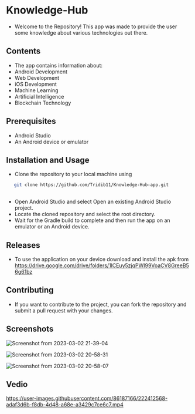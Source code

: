 # Knowledge-Hub
- Welcome to the Repository! This app was made to provide the user some knowledge about various technologies out there.

## Contents
- The app contains information about:
- Android Development
- Web Development 
- iOS Development 
- Machine Learning
- Artificial Intelligence
- Blockchain Technology

## Prerequisites
- Android Studio
- An Android device or emulator

## Installation and Usage

- Clone the repository to your local machine using
```bash
   git clone https://github.com/Tridib11/Knowledge-Hub-app.git
   
```
- Open Android Studio and select Open an existing Android Studio project.
- Locate the cloned repository and select the root directory.
- Wait for the Gradle build to complete and then run the app on an emulator or an Android device.

## Releases 
- To use the application on your device download and install the apk from 
   https://drive.google.com/drive/folders/1lCEuy5zjqPWI99VoaCV8GreeB56g61bz
   
## Contributing
- If you want to contribute to the project, you can fork the repository and submit a pull request with your changes.

## Screenshots
![Screenshot from 2023-03-02 21-39-04](https://user-images.githubusercontent.com/86187166/222412229-ef7d8c1b-e788-4d01-b147-6661de6b476c.png)

![Screenshot from 2023-03-02 20-58-31](https://user-images.githubusercontent.com/86187166/222412264-46d0595d-796a-4e7d-8f20-942979392fec.png)


![Screenshot from 2023-03-02 20-58-07](https://user-images.githubusercontent.com/86187166/222412107-9b6a0d5e-1d9f-4483-be1b-8216b760e211.png)


## Vedio



https://user-images.githubusercontent.com/86187166/222412568-adaf3d6b-f8db-4d48-a68e-a3429c7ce6c7.mp4


